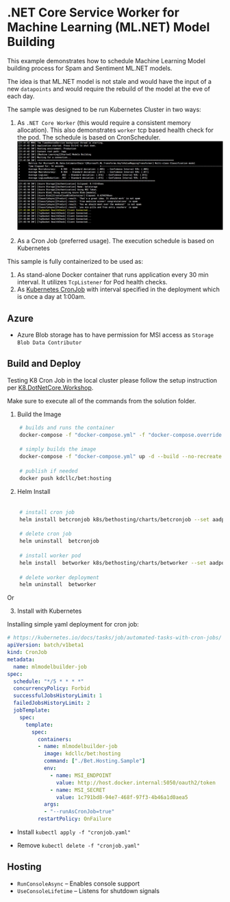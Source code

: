 ﻿# .NET Core Service Worker for Machine Learning (ML.NET) Model Building

This example demonstrates how to schedule Machine Learning Model building process for Spam and Sentiment ML.NET models.

The idea is that ML.NET model is not stale and would have the input of a new `datapoints` and would require the rebuild of the model at the eve of each day.

The sample was designed to be run Kubernetes Cluster in two ways:

1. As `.NET Core Worker` (this would require a consistent memory allocation). This also demonstrates `worker` tcp based health check for the pod. The schedule is based on CronScheduler.
![healthcheck](../../img/betworker-tcp-healthcheck.JPG)

2. As a Cron Job (preferred usage). The execution schedule is based on Kubernetes

This sample is fully containerized to be used as:

1. As stand-alone Docker container that runs application every 30 min interval. It utilizes `TcpListener` for Pod health checks.
2. As [Kubernetes CronJob](https://kubernetes.io/docs/concepts/workloads/controllers/cron-jobs/) with interval specified in the deployment which is once a day at 1:00am.

## Azure

- Azure Blob storage has to have permission for MSI access as `Storage Blob Data Contributor`

## Build and Deploy

Testing K8 Cron Job in the local cluster please follow the setup instruction per [K8.DotNetCore.Workshop](https://github.com/kdcllc/K8.DotNetCore.Workshop).

Make sure to execute all of the commands from the solution folder.

1. Build the Image

```bash
    # builds and runs the container
    docker-compose -f "docker-compose.yml" -f "docker-compose.override.yml" up -d bet.hosting

    # simply builds the image
    docker-compose -f "docker-compose.yml" up -d --build --no-recreate bet.hosting

    # publish if needed
    docker push kdcllc/bet:hosting
```

2. Helm Install

```bash

    # install cron job
    helm install betcronjob k8s/bethosting/charts/betcronjob --set aadpodidbinding=[msiId],local.enabled=false

    # delete cron job
    helm uninstall  betcronjob

    # install worker pod
    helm install  betworker k8s/bethosting/charts/betworker --set aadpodidbinding=[msiId],local.enabled=false

    # delete worker deployment
    helm uninstall  betworker
```

Or

3. Install with Kubernetes

Installing simple yaml deployment for cron job:

```yaml
# https://kubernetes.io/docs/tasks/job/automated-tasks-with-cron-jobs/
apiVersion: batch/v1beta1
kind: CronJob
metadata:
  name: mlmodelbuilder-job
spec:
  schedule: "*/5 * * * *"
  concurrencyPolicy: Forbid
  successfulJobsHistoryLimit: 1
  failedJobsHistoryLimit: 2
  jobTemplate:
    spec:
      template:
        spec:
          containers:
          - name: mlmodelbuilder-job
            image: kdcllc/bet:hosting
            command: ["./Bet.Hosting.Sample"]
            env:
              - name: MSI_ENDPOINT
                value: http://host.docker.internal:5050/oauth2/token
              - name: MSI_SECRET
                value: 1c791bd8-94e7-468f-97f3-4b46a1d0aea5
            args:
            - "--runAsCronJob=true"
          restartPolicy: OnFailure
```

- Install `kubectl apply -f "cronjob.yaml"`

- Remove `kubectl delete -f "cronjob.yaml"`

## Hosting

- `RunConsoleAsync` – Enables console support
- `UseConsoleLifetime` – Listens for shutdown signals
